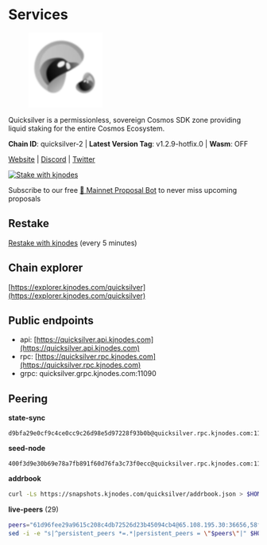 # Services

<figure><img src="https://raw.githubusercontent.com/kj89/cosmos-images/main/logos/quicksilver.png" width="150" alt=""><figcaption></figcaption></figure>

Quicksilver is a permissionless, sovereign Cosmos SDK zone providing liquid staking for the entire Cosmos Ecosystem.

**Chain ID**: quicksilver-2 | **Latest Version Tag**: v1.2.9-hotfix.0 | **Wasm**: OFF

[Website](https://quicksilver.zone) | [Discord](https://discord.gg/quicksilverprotocol) | [Twitter](https://twitter.com/quicksilverzone)

[![Stake with kjnodes](https://i.ibb.co/cr44Q8j/button-stake-with-kjnodes.png)](https://restake.app/quicksilver/quickvaloper1fqfgpwdngmmay6ah7mg9y4k7ayykpzu6l3ht2m)

Subscribe to our free [🤖 Mainnet Proposal Bot](https://t.me/kjnodes_proposal_bot) to never miss upcoming proposals

## Restake

[Restake with kjnodes](https://restake.app/quicksilver/quickvaloper1fqfgpwdngmmay6ah7mg9y4k7ayykpzu6l3ht2m) (every 5 minutes)
## Chain explorer
[https://explorer.kjnodes.com/quicksilver](https://explorer.kjnodes.com/quicksilver)

## Public endpoints

* api: [https://quicksilver.api.kjnodes.com](https://quicksilver.api.kjnodes.com)
* rpc: [https://quicksilver.rpc.kjnodes.com](https://quicksilver.rpc.kjnodes.com)
* grpc: quicksilver.grpc.kjnodes.com:11090

## Peering

**state-sync**

```text
d9bfa29e0cf9c4ce0cc9c26d98e5d97228f93b0b@quicksilver.rpc.kjnodes.com:11656
```

**seed-node**

```text
400f3d9e30b69e78a7fb891f60d76fa3c73f0ecc@quicksilver.rpc.kjnodes.com:11659
```

**addrbook**
```bash
curl -Ls https://snapshots.kjnodes.com/quicksilver/addrbook.json > $HOME/.quicksilverd/config/addrbook.json
```

**live-peers** (29)
```bash
peers="61d96fee29a9615c208c4db72526d23b45094cb4@65.108.195.30:36656,58fe3a7b075e7302f8b46b8171a0aa19ff4a427a@65.108.195.29:31126,e09b47db9c221a9d064069befcc471d949d2c28d@45.14.135.159:15620,ae353518e6009eb48d80ccf6a006a9644e9dd309@146.19.24.101:26656,e64a4e480a2971c339fa06a58293e8e060082ad5@185.16.36.134:26656,d9bfa29e0cf9c4ce0cc9c26d98e5d97228f93b0b@65.109.88.38:11656,e726816f42831689eab9378d5d577f1d06d25716@176.9.188.21:26656,6785dbb8a0138600e0e0faaa77baa375451b38bb@162.55.132.48:15620,0ad45ecd219b9151ac17951dc1cd6303bcda2b58@65.109.106.169:26656,c3ec2daba16e457ca5117079f34ff49e99e7572d@65.109.94.221:35656,225a08945298003a397eb6a51854525948fd9a5b@162.55.245.149:2010,9bd2b7e39fb0d823402f22c90e3000fdf3cd05bf@88.99.104.180:26656,ebafaa0d0087ecfc785b095d6a91a67a12eecd80@5.9.100.25:26656,f73ee3d2450f41bcf1b2975552cdf60a118a64c9@46.4.50.247:11656,3bd708547317e9efd8d63d8a51c5bc32d11f4840@138.201.32.103:26056,602700ce2ed57b2176514ec2ecbda079caa7a536@178.170.40.28:15620,ae44851a5d63d70382c1621bc7727db2a40d10d0@88.99.164.158:21026,e3dd956ac4081ba42ae3d038edd6d80ddf092751@198.199.90.99:26656,e72108879602113f6661507b583ff8b5616f06c6@95.217.202.49:31656,185f80586290dcd53db67ebc2da1e146e291bcd6@148.251.13.186:11156,625eeb91fcc6242798f53426540825e5b37c7670@185.144.99.16:36656,e8a9be589ae825aa4368c6a00b50b7031d5de58b@65.108.78.107:21609,3308d9078fcca016fbd8dc8f3b19666326f41a6f@138.201.121.185:26672,ce593f9bffc471ba4b980a435a3e2f8eaa5b464e@34.89.247.21:26656,03b3e3093b6cd33fba9f00cea6c2a560f89c61d6@195.14.6.2:26656,b4bcce87121963e1e97619dc135f2eb1a9fd5dfc@88.198.32.17:36656,cc091c4d385e449a718fb252de800a9caf01913f@95.217.225.212:11656,ebc272824924ea1a27ea3183dd0b9ba713494f83@195.3.220.136:27026,cbc2c7a7cd39750abee0dcd5dd2832feddbde20e@50.21.173.76:26656"
sed -i -e "s|^persistent_peers *=.*|persistent_peers = \"$peers\"|" $HOME/.quicksilverd/config/config.toml
```
